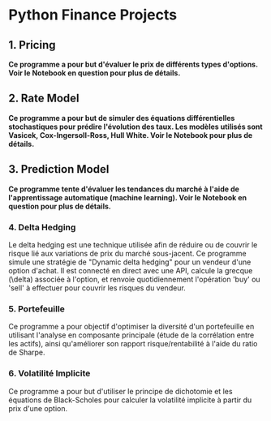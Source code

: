# Python Finance Projects


## **1. Pricing**

**Ce programme a pour but d'évaluer le prix de différents types d'options. Voir le Notebook en question pour plus de détails.**

## **2. Rate Model**

**Ce programme a pour but de simuler des équations différentielles stochastiques pour prédire l'évolution des taux. Les modèles utilisés sont Vasicek, Cox-Ingersoll-Ross, Hull White. Voir le Notebook pour plus de détails.**

## **3. Prediction Model**

**Ce programme tente d'évaluer les tendances du marché à l'aide de l'apprentissage automatique (machine learning). Voir le Notebook en question pour plus de détails.**


### 4. Delta Hedging

Le delta hedging est une technique utilisée afin de réduire ou de couvrir le risque lié aux variations de prix du marché sous-jacent. Ce programme simule une stratégie de "Dynamic delta hedging" pour un vendeur d'une option d'achat. Il est connecté en direct avec une API, calcule la grecque \(\delta\) associée à l'option, et renvoie quotidiennement l'opération 'buy' ou 'sell' à effectuer pour couvrir les risques du vendeur.

### 5. Portefeuille

Ce programme a pour objectif d'optimiser la diversité d'un portefeuille en utilisant l'analyse en composante principale (étude de la corrélation entre les actifs), ainsi qu'améliorer son rapport risque/rentabilité à l'aide du ratio de Sharpe.

### 6. Volatilité Implicite

Ce programme a pour but d'utiliser le principe de dichotomie et les équations de Black-Scholes pour calculer la volatilité implicite à partir du prix d'une option.

